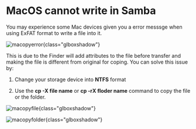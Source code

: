 # MacOS cannot write in Samba

You may experience some Mac devices given you a error messsge when using ExFAT format to write a file into it.

![macopyerror](https://static.gl-inet.com/docs/en/4/tutorials/network_storage/macos_cannot_write_samba/macopyerror.jpg){class="glboxshadow"}

This is due to the Finder will add attributes to the file before transfer and making the file is different from original for coping. You can solve this issue by:

1. Change your storage device into **NTFS** format

2. Use the **cp -X file name** or **cp -rX floder name** command to copy the file or the folder.

![macopyfile](https://static.gl-inet.com/docs/en/4/tutorials/network_storage/macos_cannot_write_samba/macopyfile.png){class="glboxshadow"}

![macopyfolder](https://static.gl-inet.com/docs/en/4/tutorials/network_storage/macos_cannot_write_samba/macopyfolder.png){class="glboxshadow"}